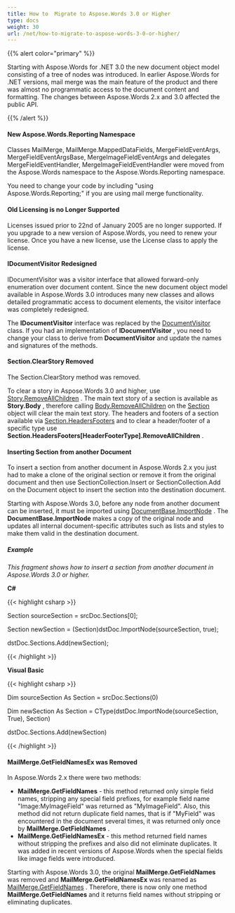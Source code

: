 ```yaml
---
title: How to  Migrate to Aspose.Words 3.0 or Higher
type: docs
weight: 30
url: /net/how-to-migrate-to-aspose-words-3-0-or-higher/
---
```


{{% alert color="primary" %}} 

Starting with Aspose.Words for .NET 3.0 the new document object model consisting of a tree of nodes was introduced. In earlier Aspose.Words for .NET versions, mail merge was the main feature of the product and there was almost no programmatic access to the document content and formatting. The changes between Aspose.Words 2.x and 3.0 affected the public API. 

{{% /alert %}} 
#### **New Aspose.Words.Reporting Namespace**
Classes MailMerge, MailMerge.MappedDataFields, MergeFieldEventArgs, MergeFieldEventArgsBase, MergeImageFieldEventArgs and delegates MergeFieldEventHandler, MergeImageFieldEventHandler were moved from the Aspose.Words namespace to the Aspose.Words.Reporting namespace.

You need to change your code by including "using Aspose.Words.Reporting;" if you are using mail merge functionality. 
#### **Old Licensing is no Longer Supported**
Licenses issued prior to 22nd of January 2005 are no longer supported. If you upgrade to a new version of Aspose.Words, you need to renew your license. Once you have a new license, use the License class to apply the license.
#### **IDocumentVisitor Redesigned**
IDocumentVisitor was a visitor interface that allowed forward-only enumeration over document content. Since the new document object model available in Aspose.Words 3.0 introduces many new classes and allows detailed programmatic access to document elements, the visitor interface was completely redesigned.

The **IDocumentVisitor** interface was replaced by the [DocumentVisitor](/pages/createpage.action?spaceKey=wordsnet&title=DocumentVisitor+Class&linkCreation=true&fromPageId=2589112) class. If you had an implementation of **IDocumentVisitor** , you need to change your class to derive from **DocumentVisitor** and update the names and signatures of the methods. 
#### **Section.ClearStory Removed**
The Section.ClearStory method was removed. 

To clear a story in Aspose.Words 3.0 and higher, use [Story.RemoveAllChildren](/pages/createpage.action?spaceKey=wordsnet&title=RemoveAllChildren+Method&linkCreation=true&fromPageId=2589112) . The main text story of a section is available as **Story.Body** , therefore calling [Body.RemoveAllChildren](/pages/createpage.action?spaceKey=wordsnet&title=RemoveAllChildren+Method&linkCreation=true&fromPageId=2589112) on the [Section](/pages/createpage.action?spaceKey=wordsnet&title=Section+Class&linkCreation=true&fromPageId=2589112) object will clear the main text story. The headers and footers of a section available via [Section.HeadersFooters](/pages/createpage.action?spaceKey=wordsnet&title=HeadersFooters+Property&linkCreation=true&fromPageId=2589112) and to clear a header/footer of a specific type use **Section.HeadersFooters[HeaderFooterType].RemoveAllChildren** . 
#### **Inserting Section from another Document**
To insert a section from another document in Aspose.Words 2.x you just had to make a clone of the original section or remove it from the original document and then use SectionCollection.Insert or SectionCollection.Add on the Document object to insert the section into the destination document.

Starting with Aspose.Words 3.0, before any node from another document can be inserted, it must be imported using [DocumentBase.ImportNode](/pages/createpage.action?spaceKey=wordsnet&title=Importnode+Method&linkCreation=true&fromPageId=2589112) . The **DocumentBase.ImportNode** makes a copy of the original node and updates all internal document-specific attributes such as lists and styles to make them valid in the destination document. 
##### **Example**
*This fragment shows how to insert a section from another document in Aspose.Words 3.0 or higher.* 

**C#**

{{< highlight csharp >}}

 Section sourceSection = srcDoc.Sections[0];

Section newSection = (Section)dstDoc.ImportNode(sourceSection, true);

dstDoc.Sections.Add(newSection);



{{< /highlight >}}

**Visual Basic**

{{< highlight csharp >}}

 Dim sourceSection As Section = srcDoc.Sections(0)

Dim newSection As Section = CType(dstDoc.ImportNode(sourceSection, True), Section)

dstDoc.Sections.Add(newSection)



{{< /highlight >}}
#### **MailMerge.GetFieldNamesEx was Removed**
In Aspose.Words 2.x there were two methods:

- **MailMerge.GetFieldNames** - this method returned only simple field names, stripping any special field prefixes, for example field name "Image:MyImageField" was returned as "MyImageField". Also, this method did not return duplicate field names, that is if "MyField" was encountered in the document several times, it was returned only once by **MailMerge.GetFieldNames** . 
- **MailMerge.GetFieldNamesEx** - this method returned field names without stripping the prefixes and also did not eliminate duplicates. It was added in recent versions of Aspose.Words when the special fields like image fields were introduced. 

Starting with Aspose.Words 3.0, the original **MailMerge.GetFieldNames** was removed and **MailMerge.GetFieldNamesEx** was renamed as [MailMerge.GetFieldNames](/pages/createpage.action?spaceKey=wordsnet&title=GetFieldNames+Method&linkCreation=true&fromPageId=2589112) . Therefore, there is now only one method **MailMerge.GetFieldNames** and it returns field names without stripping or eliminating duplicates. 
